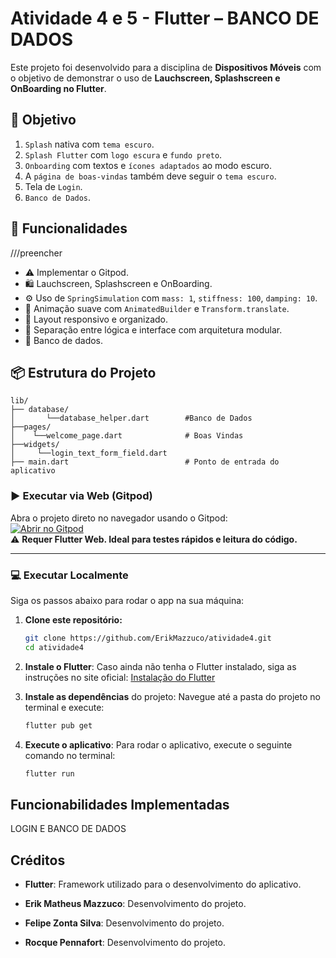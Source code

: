 # Atividade 4 e 5 - Flutter – BANCO DE DADOS

Este projeto foi desenvolvido para a disciplina de **Dispositivos Móveis** com o objetivo de demonstrar o uso de **Lauchscreen, Splashscreen e OnBoarding no Flutter**.

## 🎯 Objetivo 

1. `Splash` nativa com `tema escuro`.
2. `Splash Flutter` com `logo escura` e `fundo preto`.
3. `Onboarding` com textos e `ícones adaptados` ao modo escuro.
4. A `página de boas-vindas` também deve seguir o `tema escuro`.
5. Tela de `Login`.
6. `Banco de Dados`.

## 🧠 Funcionalidades

///preencher
- ⚠️ Implementar o Gitpod.
- 🛍️ Lauchscreen, Splashscreen e OnBoarding.
- ⚙️ Uso de `SpringSimulation` com `mass: 1`, `stiffness: 100`, `damping: 10`.
- 🔁 Animação suave com `AnimatedBuilder` e `Transform.translate`.
- 📱 Layout responsivo e organizado.
- 🧼 Separação entre lógica e interface com arquitetura modular.
- 🎲 Banco de dados.

  
## 📦 Estrutura do Projeto
```
lib/
├── database/
│       └──database_helper.dart        #Banco de Dados
├──pages/
│    └──welcome_page.dart              # Boas Vindas
├──widgets/
│     └──login_text_form_field.dart
├── main.dart                          # Ponto de entrada do aplicativo
```

### ▶️ Executar via Web (Gitpod)

Abra o projeto direto no navegador usando o Gitpod:  
[![Abrir no Gitpod](https://gitpod.io/button/open-in-gitpod.svg)](https://gitpod.io/#https://github.com/ErikMazzuco/atividade4)  
⚠️ **Requer Flutter Web. Ideal para testes rápidos e leitura do código.**

---

### 💻 Executar Localmente

Siga os passos abaixo para rodar o app na sua máquina:

1. **Clone este repositório:**
   ```bash
   git clone https://github.com/ErikMazzuco/atividade4.git
   cd atividade4
   ```

2. **Instale o Flutter**:
    Caso ainda não tenha o Flutter instalado, siga as instruções no site oficial: [Instalação do Flutter](https://flutter.dev/docs/get-started/install)

3. **Instale as dependências** do projeto:
    Navegue até a pasta do projeto no terminal e execute:
    ```bash
    flutter pub get
    ```

4. **Execute o aplicativo**:
    Para rodar o aplicativo, execute o seguinte comando no terminal:
    ```bash
    flutter run
    ```

## Funcionabilidades Implementadas

LOGIN E BANCO DE DADOS

## Créditos
- **Flutter**: Framework utilizado para o desenvolvimento do aplicativo.

- **Erik Matheus Mazzuco**: Desenvolvimento do projeto.
- **Felipe Zonta Silva**: Desenvolvimento do projeto.
- **Rocque Pennafort**: Desenvolvimento do projeto.
